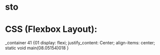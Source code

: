 # sto
# CSS (Flexbox Layout):
_container 41 {01
  display: flexi;
  justify_content: Center;
  align-items: center;
  static void main(08.05154)018
}
